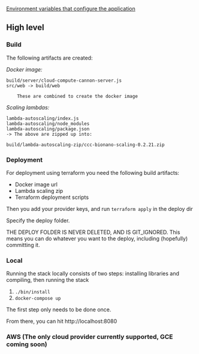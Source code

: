 [Environment variables that configure the application](../src/haxe/ccc/compute/shared/ServerConfig.hx)

## High level

### Build

The following artifacts are created:

*Docker image:*

	build/server/cloud-compute-cannon-server.js
	src/web -> build/web

		These are combined to create the docker image

*Scaling lambdas:*

	lambda-autoscaling/index.js
	lambda-autoscaling/node_modules
	lambda-autoscaling/package.json
	-> The above are zipped up into:

	build/lambda-autoscaling-zip/ccc-bionano-scaling-0.2.21.zip


### Deployment

For deployment using terraform you need the following build artifacts:

 - Docker image url
 - Lambda scaling zip
 - Terraform deployment scripts

Then you add your provider keys, and run `terraform apply` in the deploy dir

Specify the deploy folder.

THE DEPLOY FOLDER IS NEVER DELETED, AND IS GIT_IGNORED. This means you can do whatever you want to the deploy, including (hopefully) committing it.


### Local

Running the stack locally consists of two steps: installing libraries and compiling, then running the stack

 1. `./bin/install`
 2. `docker-compose up`

The first step only needs to be done once.

From there, you can hit http://localhost:8080

### AWS (The only cloud provider currently supported, GCE coming soon)
